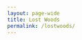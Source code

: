```yaml
---
layout: page-wide
title: Lost Woods
permalink: /lostwoods/
---
```


<div id="map-canvas"></div>

<script type="text/javascript" src="https://maps.googleapis.com/maps/api/js?key=AIzaSyBczbNIYsrrbOLxudm2oZq9t1xzLLpA2cg"></script>

<script type="text/javascript">
  // PRACTICE CODE WORKING, COMMENTS FOR UPDATING CODE WHEN WE HAVE SF API
  // PUT ARRAY OF ORG NAME & ADDRESSES FROM SF API HERE
  // DECLARE AN ARRAY OF MARKERS & INFO WINDOWS
  var orgName = 'SCVO';
  var address = 'Mansfield Traquair Centre, 15 Mansfield Place, Edinburgh, EH3 6BB, UK';
  var geocoder, map;
    
  function main() {
    geocoder = new google.maps.Geocoder();
    // FOR EACH ADDRESS IN ARRAY LOOP GEOCODER
    geocoder.geocode({'address': address}, function (result, statusCode){
      if(statusCode == google.maps.GeocoderStatus.OK){
        var mapOptions = {
          center: result[0].geometry.location,
          zoom: 11,
          mapTypeId: google.maps.MapTypeId.ROADMAP,
          // DISABLED UI AS IT WAS NOT DISPLAYING CORRECTLY - need to fix
          disableDefaultUI: true,
          mapTypeControl: true
        };
        
        // MOVE THIS MAP UP TOP WITH DEFAULT OPTIONS AFTER WE GET SF API
        map = new google.maps.Map(document.getElementById('map-canvas'),mapOptions);
        
        // POPULATE ARRAY OF MARKERS
        var marker = new google.maps.Marker({
          map:map,
          position: result[0].geometry.location,
          title: orgName
        });
        
        // POPULATE ARRAY OF INFOWINDOWS
        var infoWindow = new google.maps.InfoWindow({
          content: '<h1>' + orgName + '</h1>' + '<p>' + address + '</p>'
        });
        google.maps.event.addListener(marker, 'click', function(){infoWindow.open(map,marker);});
      }
      else{
        // REMOVE THIS AFTER SF API
        var mapOptions = {
        center: {lat: 55.858, lng: 4.259},
        zoom: 11,
        mapTypeId: google.maps.MapTypeId.ROADMAP,
        disableDefaultUI: true,
        mapTypeControl: true
        };
        map = new google.maps.Map(document.getElementById('map-canvas'),mapOptions);
      }
    });
  }
  main();
 </script>
